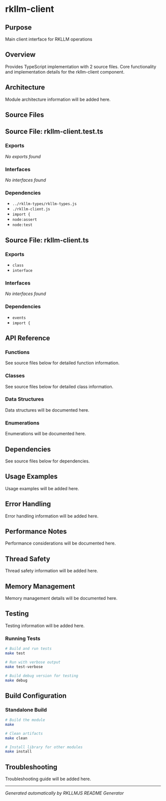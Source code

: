 # rkllm-client

## Purpose
Main client interface for RKLLM operations

## Overview
Provides TypeScript implementation with 2 source files. Core functionality and implementation details for the rkllm-client component.

## Architecture
Module architecture information will be added here.

## Source Files
## Source File: rkllm-client.test.ts

### Exports
*No exports found*

### Interfaces
*No interfaces found*

### Dependencies
- `../rkllm-types/rkllm-types.js`
- `./rkllm-client.js`
- `import {`
- `node:assert`
- `node:test`

## Source File: rkllm-client.ts

### Exports
- `class`
- `interface`

### Interfaces
*No interfaces found*

### Dependencies
- `events`
- `import {`


## API Reference

### Functions
See source files below for detailed function information.

### Classes
See source files below for detailed class information.

### Data Structures
Data structures will be documented here.

### Enumerations
Enumerations will be documented here.

## Dependencies
See source files below for dependencies.

## Usage Examples
Usage examples will be added here.

## Error Handling
Error handling information will be added here.

## Performance Notes
Performance considerations will be documented here.

## Thread Safety
Thread safety information will be added here.

## Memory Management
Memory management details will be documented here.

## Testing
Testing information will be added here.

### Running Tests
```bash
# Build and run tests
make test

# Run with verbose output
make test-verbose

# Build debug version for testing
make debug
```

## Build Configuration

### Standalone Build
```bash
# Build the module
make

# Clean artifacts
make clean

# Install library for other modules
make install
```

## Troubleshooting
Troubleshooting guide will be added here.

---
*Generated automatically by RKLLMJS README Generator*

